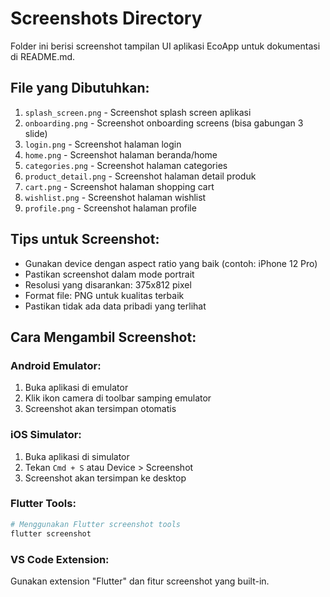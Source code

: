 # Screenshots Directory

Folder ini berisi screenshot tampilan UI aplikasi EcoApp untuk dokumentasi di README.md.

## File yang Dibutuhkan:

1. `splash_screen.png` - Screenshot splash screen aplikasi
2. `onboarding.png` - Screenshot onboarding screens (bisa gabungan 3 slide)
3. `login.png` - Screenshot halaman login
4. `home.png` - Screenshot halaman beranda/home
5. `categories.png` - Screenshot halaman categories
6. `product_detail.png` - Screenshot halaman detail produk
7. `cart.png` - Screenshot halaman shopping cart
8. `wishlist.png` - Screenshot halaman wishlist
9. `profile.png` - Screenshot halaman profile

## Tips untuk Screenshot:

- Gunakan device dengan aspect ratio yang baik (contoh: iPhone 12 Pro)
- Pastikan screenshot dalam mode portrait
- Resolusi yang disarankan: 375x812 pixel
- Format file: PNG untuk kualitas terbaik
- Pastikan tidak ada data pribadi yang terlihat

## Cara Mengambil Screenshot:

### Android Emulator:

1. Buka aplikasi di emulator
2. Klik ikon camera di toolbar samping emulator
3. Screenshot akan tersimpan otomatis

### iOS Simulator:

1. Buka aplikasi di simulator
2. Tekan `Cmd + S` atau Device > Screenshot
3. Screenshot akan tersimpan ke desktop

### Flutter Tools:

```bash
# Menggunakan Flutter screenshot tools
flutter screenshot
```

### VS Code Extension:

Gunakan extension "Flutter" dan fitur screenshot yang built-in.
